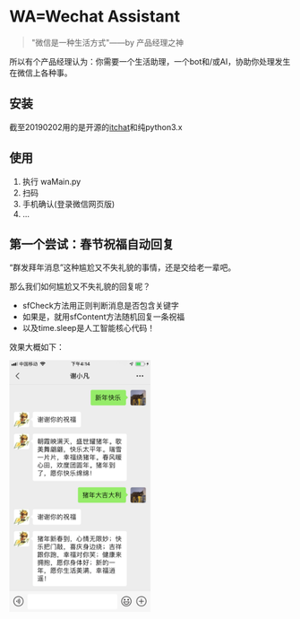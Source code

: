 # WA=Wechat Assistant
>"微信是一种生活方式"——by 产品经理之神

所以有个产品经理认为：你需要一个生活助理，一个bot和/或AI，协助你处理发生在微信上各种事。

## 安装
截至20190202用的是开源的[itchat](https://github.com/littlecodersh/ItChat)和纯python3.x

## 使用
1. 执行 waMain.py
2. 扫码
3. 手机确认(登录微信网页版)
4. ...

## 第一个尝试：春节祝福自动回复
“群发拜年消息”这种尴尬又不失礼貌的事情，还是交给老一辈吧。

那么我们如何尴尬又不失礼貌的回复呢？
* sfCheck方法用正则判断消息是否包含关键字
* 如果是，就用sfContent方法随机回复一条祝福
* 以及time.sleep是人工智能核心代码！

效果大概如下：

<img src="https://github.com/xxfantasy/wechat/blob/master/img/sfexample.PNG" width=50%>
